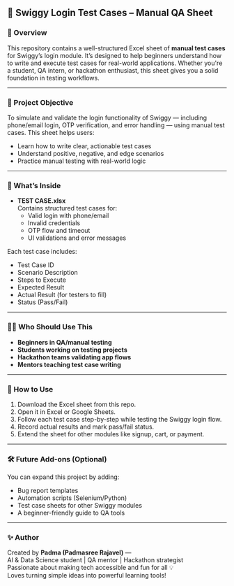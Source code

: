 ## 🧪 Swiggy Login Test Cases – Manual QA Sheet

### 📌 Overview
This repository contains a well-structured Excel sheet of **manual test cases** for Swiggy’s login module. It’s designed to help beginners understand how to write and execute test cases for real-world applications. Whether you're a student, QA intern, or hackathon enthusiast, this sheet gives you a solid foundation in testing workflows.

---

### 🎯 Project Objective
To simulate and validate the login functionality of Swiggy — including phone/email login, OTP verification, and error handling — using manual test cases. This sheet helps users:
- Learn how to write clear, actionable test cases
- Understand positive, negative, and edge scenarios
- Practice manual testing with real-world logic

---

### 📂 What’s Inside
- **TEST CASE.xlsx**  
  Contains structured test cases for:
  - Valid login with phone/email
  - Invalid credentials
  - OTP flow and timeout
  - UI validations and error messages

Each test case includes:
- Test Case ID  
- Scenario Description  
- Steps to Execute  
- Expected Result  
- Actual Result (for testers to fill)  
- Status (Pass/Fail)

---

### 👩‍💻 Who Should Use This
- **Beginners in QA/manual testing**
- **Students working on testing projects**
- **Hackathon teams validating app flows**
- **Mentors teaching test case writing**

---

### 🚀 How to Use
1. Download the Excel sheet from this repo.
2. Open it in Excel or Google Sheets.
3. Follow each test case step-by-step while testing the Swiggy login flow.
4. Record actual results and mark pass/fail status.
5. Extend the sheet for other modules like signup, cart, or payment.

---

### 🛠️ Future Add-ons (Optional)
You can expand this project by adding:
- Bug report templates
- Automation scripts (Selenium/Python)
- Test case sheets for other Swiggy modules
- A beginner-friendly guide to QA tools

---

### ✨ Author
Created by **Padma (Padmasree Rajavel)** —  
AI & Data Science student | QA mentor | Hackathon strategist  
Passionate about making tech accessible and fun for all 💡  
Loves turning simple ideas into powerful learning tools!
